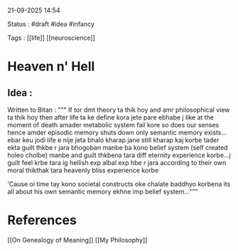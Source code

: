 21-09-2025 14:54

Status : #draft #idea #infancy 

Tags : [[life]] [[neuroscience]] 

# Heaven n' Hell

## Idea :
  
Written to Bitan : 
"""
If tor dmt theory ta thik hoy and amr philosophical view ta thik hoy then after life ta ke define kora jete pare ebhabe j like at the moment of death amader metabolic system fail kore so does our senses hence amder episodic memory shuts down only semantic memory exists…ebar keu jodi life e nije jeta bhalo kharap jane still kharap kaj korbe tader ekta guilt thkbe r jara bhogoban manbe ba kono belief system (self created holeo cholbe) manbe and guilt thkbena tara diff eternity experience korbe…j guilt feel krbe tara ig hellish exp albal exp hbe r jara according to their own moral thikthak tara heavenly bliss experience korbe

  

‘Cause oi time tay kono societal constructs oke chalate baddhyo korbena its all about his own semantic memory ekhne imp belief system…"""

# References

[[On Genealogy of Meaning]] [[My Philosophy]] 
